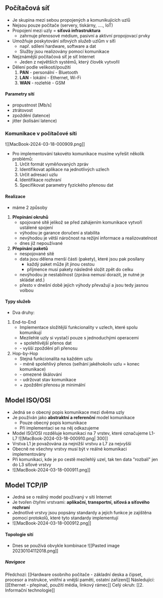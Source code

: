 ## Počítačová síť
- Je skupina mezi sebou propojených a komunikujících uzlů
- Nejsou pouze počítače (servery, tiskárny, ...., IoT)
- Propojení mezi uzly = **síťová infrastruktura**
	- zahrnuje přenosové médium, pasivní a aktivní propojovací prvky
- Umožňuje poskytování *síťových služeb* uzlům v síťi
	- např. sdílení hardware, software a dat
	- Služby jsou realizovány pomocí komunikace
- Nejznámější počítačová síť je síť Internet
	- Jeden z největších systémů, který člověk vytvořil
- Dělení podle velikosti/použití
	1. **PAN** - personální - Bluetooth
	2. **LAN** - lokální - Ethernet, Wi-Fi
	3. **WAN** - rozlehlé - GSM
#### Parametry sítí
- propustnost \[Mb/s]
- ztrátovost
- zpoždění (latence)
- jitter (kolísání latence)
### Komunikace v počítačové síti
![[MacBook-2024-03-18-000909.png]]
- Pro implementování takovéto komunikace musíme vyřešit několik problémů:
	1. Určit formát vyměňovaných zpráv
	2. Identifikovat aplikace na jednotlivých uzlech
	3. Určit adresaci uzlu
	4. Identifikace rozhraní
	5. Specifikovat parametry fyzického přenosu dat
#### Realizace
- máme 2 způsoby
1. **Přepínání okruhů**
	- spojované sítě jelikož se před zahájením komunikace vytvoří ustálené spojení
	- výhodou je garance doručení a stabilita
	- nevýhodou je větší náročnost na režijní informace a realizovatelnost
	- dnes již nepoužívané
2. **Přepínání paketů**
	- nespojované sítě
	- data jsou dělena menší části (pakety), které jsou pak posílany
		- každý paket může jít jinou cestou
		- příjmence musí pakety následně složit zpět do celku
	- nevýhodou je nestabilnost (zpráva nemusí dorazit, je nutné je skládat atd.)
	- přesto v dnešní době jejich výhody převažují a jsou tedy jasnou volbou
#### Typy služeb
- Dva druhy:
1) End-to-End
	- Implementace složitější funkcionality v uzlech, které spolu komunikují
	- Mezilehlé uzly si vystačí pouze s jednoduchými operacemi
	- \+ spolehlivější přenos dat
	- \- vyšší zpoždění při přenosu
2) Hop-by-Hop
	- Stejná funkcionalita na každém uzlu
	- \- méně spolehlivý přenos (selhání jakéhokoliv uzlu = konec komunikace)
	- \- omezené škálování
	- \- udržovat stav komunikace
	- \+ zpoždění přenosu je minimální

## Model ISO/OSI
- Jedná se o obecný popis komunikace mezi dvěma uzly
- Je používán jako **abstraktní a referenční** model komunikace
	- Pouze obecný popis komunikace
	- Při implementaci se na něj odkazujeme
- Model ISO/OSI rozděluje komunikaci na 7 vrstev, které označujeme L1-L7
  ![[MacBook-2024-03-18-000910.png| 300]]
- Vrstva L1 je považována za nejnižší vrstvu a L7 za nejvyšší
- Obecně ne všechny vrstvy musí být v reálné komunikaci implementovány
- Při komunikaci, kde je po cestě mezilehlý uzel, tak ten data "rozbalí" jen do L3 síťové vrstvy
- ![[MacBook-2024-03-18-000911.png]]

## Model TCP/IP
- Jedná se o reálný model používaný v síti Internet
- Je tvořen čtyřmi vrstvami: **aplikační, transportní, síťová a síťového rozhraní**
- Jednotlivé vrstvy jsou popsány standardy a jejich funkce je zajištěna pomocí protokolů, které tyto standardy implementují
- ![[MacBook-2024-03-18-000912.png]]
#### Topologie sítí
- Dnes se používá obvykle kombinace
![[Pasted image 20230104112018.png]]
##### Navigace
Předchozí:  [[Hardware osobního počítače - základní deska a čipset, procesor a instrukce, vnitřní a vnější paměti, ostatní zařízení]]
Následující: [[Ethernet - přepínač, použití média, linkový rámec]]
Celý okruh: [[2. Informační technologie]]